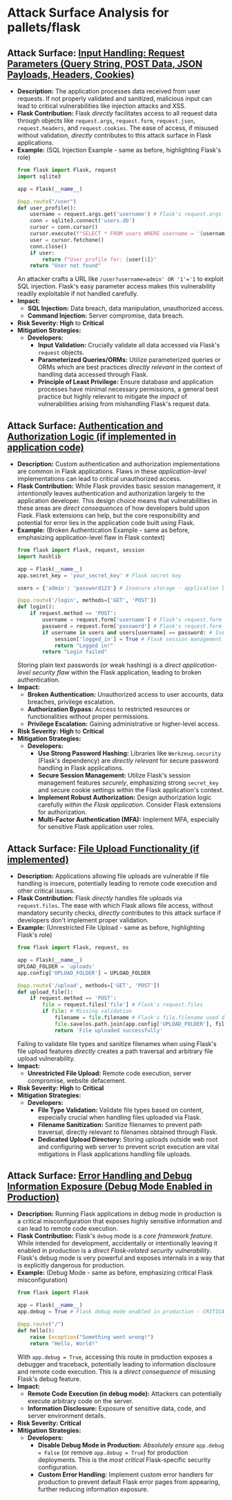 # Attack Surface Analysis for pallets/flask

## Attack Surface: [Input Handling: Request Parameters (Query String, POST Data, JSON Payloads, Headers, Cookies)](./attack_surfaces/input_handling_request_parameters__query_string__post_data__json_payloads__headers__cookies_.md)

*   **Description:** The application processes data received from user requests. If not properly validated and sanitized, malicious input can lead to critical vulnerabilities like injection attacks and XSS.
*   **Flask Contribution:** Flask *directly* facilitates access to all request data through objects like `request.args`, `request.form`, `request.json`, `request.headers`, and `request.cookies`.  The ease of access, if misused without validation, *directly* contributes to this attack surface in Flask applications.
*   **Example:**  (SQL Injection Example - same as before, highlighting Flask's role)
    ```python
    from flask import Flask, request
    import sqlite3

    app = Flask(__name__)

    @app.route("/user")
    def user_profile():
        username = request.args.get('username') # Flask's request.args used directly
        conn = sqlite3.connect('users.db')
        cursor = conn.cursor()
        cursor.execute(f"SELECT * FROM users WHERE username = '{username}'") # Vulnerable SQL query
        user = cursor.fetchone()
        conn.close()
        if user:
            return f"User profile for: {user[1]}"
        return "User not found"
    ```
    An attacker crafts a URL like `/user?username=admin' OR '1'='1` to exploit SQL injection. Flask's easy parameter access makes this vulnerability readily exploitable if not handled carefully.
*   **Impact:**
    *   **SQL Injection:** Data breach, data manipulation, unauthorized access.
    *   **Command Injection:** Server compromise, data breach.
*   **Risk Severity:** **High** to **Critical**
*   **Mitigation Strategies:**
    *   **Developers:**
        *   **Input Validation:**  Crucially validate all data accessed via Flask's `request` objects.
        *   **Parameterized Queries/ORMs:**  Utilize parameterized queries or ORMs which are best practices *directly relevant* in the context of handling data accessed through Flask.
        *   **Principle of Least Privilege:** Ensure database and application processes have minimal necessary permissions, a general best practice but highly relevant to mitigate the *impact* of vulnerabilities arising from mishandling Flask's request data.

## Attack Surface: [Authentication and Authorization Logic (if implemented in application code)](./attack_surfaces/authentication_and_authorization_logic__if_implemented_in_application_code_.md)

*   **Description:**  Custom authentication and authorization implementations are common in Flask applications. Flaws in these *application-level* implementations can lead to critical unauthorized access.
*   **Flask Contribution:** While Flask provides basic session management, it *intentionally* leaves authentication and authorization largely to the application developer. This design choice means that vulnerabilities in these areas are *direct consequences* of how developers build upon Flask.  Flask extensions can help, but the core responsibility and potential for error lies in the application code built *using* Flask.
*   **Example:** (Broken Authentication Example - same as before, emphasizing application-level flaw in Flask context)
    ```python
    from flask import Flask, request, session
    import hashlib

    app = Flask(__name__)
    app.secret_key = 'your_secret_key' # Flask secret key

    users = {'admin': 'password123'} # Insecure storage - application level flaw

    @app.route('/login', methods=['GET', 'POST'])
    def login():
        if request.method == 'POST':
            username = request.form['username'] # Flask's request.form
            password = request.form['password'] # Flask's request.form
            if username in users and users[username] == password: # Insecure comparison - application level flaw
                session['logged_in'] = True # Flask session management
                return "Logged in!"
            return "Login failed"
    ```
    Storing plain text passwords (or weak hashing) is a *direct application-level security flaw* within the Flask application, leading to broken authentication.
*   **Impact:**
    *   **Broken Authentication:** Unauthorized access to user accounts, data breaches, privilege escalation.
    *   **Authorization Bypass:** Access to restricted resources or functionalities without proper permissions.
    *   **Privilege Escalation:**  Gaining administrative or higher-level access.
*   **Risk Severity:** **High** to **Critical**
*   **Mitigation Strategies:**
    *   **Developers:**
        *   **Use Strong Password Hashing:** Libraries like `Werkzeug.security` (Flask's dependency) are *directly relevant* for secure password handling in Flask applications.
        *   **Secure Session Management:** Utilize Flask's session management features *securely*, emphasizing strong `secret_key` and secure cookie settings within the Flask application's context.
        *   **Implement Robust Authorization:** Design authorization logic carefully *within the Flask application*. Consider Flask extensions for authorization.
        *   **Multi-Factor Authentication (MFA):** Implement MFA, especially for sensitive Flask application user roles.

## Attack Surface: [File Upload Functionality (if implemented)](./attack_surfaces/file_upload_functionality__if_implemented_.md)

*   **Description:** Applications allowing file uploads are vulnerable if file handling is insecure, potentially leading to remote code execution and other critical issues.
*   **Flask Contribution:** Flask *directly* handles file uploads via `request.files`. The ease with which Flask allows file access, without mandatory security checks, *directly* contributes to this attack surface if developers don't implement proper validation.
*   **Example:** (Unrestricted File Upload - same as before, highlighting Flask's role)
    ```python
    from flask import Flask, request, os

    app = Flask(__name__)
    UPLOAD_FOLDER = 'uploads'
    app.config['UPLOAD_FOLDER'] = UPLOAD_FOLDER

    @app.route('/upload', methods=['GET', 'POST'])
    def upload_file():
        if request.method == 'POST':
            file = request.files['file'] # Flask's request.files
            if file: # Missing validation
                filename = file.filename # Flask's file.filename used directly
                file.save(os.path.join(app.config['UPLOAD_FOLDER'], filename)) # Flask's file.save used directly
                return 'File uploaded successfully'
    ```
    Failing to validate file types and sanitize filenames when using Flask's file upload features *directly* creates a path traversal and arbitrary file upload vulnerability.
*   **Impact:**
    *   **Unrestricted File Upload:** Remote code execution, server compromise, website defacement.
*   **Risk Severity:** **High** to **Critical**
*   **Mitigation Strategies:**
    *   **Developers:**
        *   **File Type Validation:** Validate file types based on content, especially crucial when handling files uploaded via Flask.
        *   **Filename Sanitization:** Sanitize filenames to prevent path traversal, directly relevant to filenames obtained through Flask.
        *   **Dedicated Upload Directory:**  Storing uploads outside web root and configuring web server to prevent script execution are vital mitigations in Flask applications handling file uploads.

## Attack Surface: [Error Handling and Debug Information Exposure (Debug Mode Enabled in Production)](./attack_surfaces/error_handling_and_debug_information_exposure__debug_mode_enabled_in_production_.md)

*   **Description:** Running Flask applications in debug mode in production is a critical misconfiguration that exposes highly sensitive information and can lead to remote code execution.
*   **Flask Contribution:** Flask's `debug` mode is a *core framework feature*.  While intended for development, accidentally or intentionally leaving it enabled in production is a *direct Flask-related security vulnerability*.  Flask's debug mode is very powerful and exposes internals in a way that is explicitly dangerous for production.
*   **Example:** (Debug Mode - same as before, emphasizing critical Flask misconfiguration)
    ```python
    from flask import Flask

    app = Flask(__name__)
    app.debug = True # Flask debug mode enabled in production - CRITICAL VULNERABILITY

    @app.route("/")
    def hello():
        raise Exception("Something went wrong!")
        return "Hello, World!"
    ```
    With `app.debug = True`, accessing this route in production exposes a debugger and traceback, potentially leading to information disclosure and remote code execution. This is a *direct consequence* of misusing Flask's debug feature.
*   **Impact:**
    *   **Remote Code Execution (in debug mode):** Attackers can potentially execute arbitrary code on the server.
    *   **Information Disclosure:** Exposure of sensitive data, code, and server environment details.
*   **Risk Severity:** **Critical**
*   **Mitigation Strategies:**
    *   **Developers:**
        *   **Disable Debug Mode in Production:**  *Absolutely ensure* `app.debug = False` (or remove `app.debug = True`) for production deployments. This is the *most critical* Flask-specific security configuration.
        *   **Custom Error Handling:** Implement custom error handlers for production to prevent default Flask error pages from appearing, further reducing information exposure.
